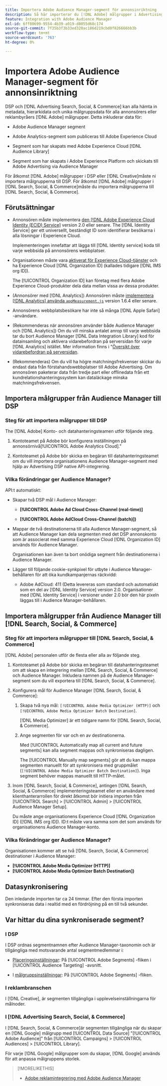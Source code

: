 ```yaml
---
title: Importera Adobe Audience Manager-segment för annonsinriktning
description: Så här importerar du [!DNL Adobe] målgrupper i Advertising DSP and Search med Adobe Audience Manager
feature: Integration with Adobe Audience Manager
exl-id: 6ff80699-9554-4b39-a019-d8055d68c174
source-git-commit: 7f35b3f3b33ed320ac186d219cbd0f826666bb3b
workflow-type: tm+mt
source-wordcount: '763'
ht-degree: 0%

---
```


# Importera Adobe Audience Manager-segment för annonsinriktning

DSP och [!DNL Advertising Search, Social, & Commerce] kan alla hämta in metadata, hierarkidata och unika målgruppsdata för alla annonsörers eller reklambyråers [!DNL Adobe] målgrupper<!-- segments or audiences? Standardize terms per AAM's docs -->. Detta inkluderar data för:

* Adobe Audience Manager segment

* Adobe Analytics-segment som publiceras till Adobe Experience Cloud

* Segment som har skapats med Adobe Experience Cloud [!DNL Audience Library]

* Segment som har skapats i Adobe Experience Platform och skickats till Adobe Advertising via Audience Manager

För åtkomst [!DNL Adobe] målgrupper i DSP eller [!DNL Creative]måste ni importera målgrupperna till DSP. För åtkomst [!DNL Adobe] målgrupper i [!DNL Search, Social, & Commerce]måste du importera målgrupperna till [!DNL Search, Social, & Commerce].

## Förutsättningar

* Annonsören måste implementera [den [!DNL Adobe Experience Cloud Identity (ECID) Service]](https://experienceleague.adobe.com/docs/id-service/using/intro/overview.html) version 2.0 eller senare. The [!DNL Identity Service] ger ett universellt, beständigt ID som identifierar besökarna i alla lösningar i Experience Cloud.

   Implementeringen innefattar att lägga till [!DNL Identity service] koda till varje webbsida på annonsörens webbplatser.

* Organisationen måste vara [aktiverat för Experience Cloud-tjänster](https://experienceleague.adobe.com/docs/core-services/interface/services/core-services.html) och ha Experience Cloud [!DNL Organization ID] (kallades tidigare [!DNL IMS org ID]).

   The [!UICONTROL Organization ID] kan företag med flera Adobe Experience Cloud-produkter dela data mellan vissa av dessa produkter.

* (Annonsörer med [!DNL Analytics]) Annonsören måste [implementera [!DNL Analytics] använda `appMeasurement.js`](https://experienceleague.adobe.com/docs/analytics/implementation/js/overview.html) version 1.6.4 eller senare.

* Annonsörens webbplatsbesökare har inte så många [!DNL Apple Safari] -användare.

* (Rekommenderas när annonsören använder både Audience Manager och [!DNL Analytics]) Om du vill minska antalet anrop till varje webbsida tar du bort Audience Manager [!DNL Data Integration Library] kod för datainsamling och aktivera vidarebefordran på serversidan för varje [!DNL Analytics] istället. Mer information finns i &quot;[Översikt över vidarebefordran på serversidan](https://experienceleague.adobe.com/docs/analytics/admin/admin-tools/server-side-forwarding/ssf.html).

* (Rekommenderas) Om du vill ha högre matchningsfrekvenser skickar du endast data från förstahandswebbplatser till Adobe Advertising. Om annonsören paketerar data från tredje part eller offlinedata från ett kundrelationshanteringssystem kan dataläckage minska matchningsfrekvensen.

## Importera målgrupper från Audience Manager till DSP

### Steg för att importera målgrupper till DSP

The [!DNL Adobe] Konto- och datahanteringsteamen utför följande steg.

1. Kontoteamet på Adobe bör konfigurera inställningen på annonsörnivå[!UICONTROL Adobe Analytics Cloud].&quot;

1. Kontoteamet på Adobe bör skicka en begäran<!-- Submit a request as a JIRA task? --> till datahanteringsteamet<!-- implementation team? --> om du vill importera organisationens Audience Manager-segment med hjälp av Advertising DSP native API-integrering.

### Vilka förändringar ger Audience Manager?

API:t automatiskt:

* Skapar två DSP mål i Audience Manager:

   * **[!UICONTROL Adobe Ad Cloud Cross-Channel (real-time)]**

   * **[!UICONTROL Adobe AdCloud Cross-Channel (batch)])**

* Mappar de två destinationerna till alla Audience Manager-segment, så att Audience Manager kan dela segmenten med det DSP annonskonto som är associerat med samma Experience Cloud [!DNL Organization ID] används för Audience Manager. <!-- Verify -->

   Organisationen kan även ta bort onödiga segment från destinationerna i Audience Manager.

* Lägger till följande cookie-synkpixel för utbyte i Audience Manager-behållaren för att öka kundkampanjernas räckvidd:

   * Adobe AdCloud: 411 (Detta levereras som standard och automatiskt som en del av [!DNL Identity Service] version 2.0. Organisationer med [!DNL Identity Service] i versioner under 2.0 bör den här pixeln läggas till i Audience Manager-behållaren.

## Importera målgrupper från Audience Manager till [!DNL Search, Social, & Commerce]

### Steg för att importera målgrupper till [!DNL Search, Social, & Commerce]

[!DNL Adobe] personalen utför de flesta eller alla av följande steg.

1. Kontoteamet på Adobe bör skicka en begäran till datahanteringsteamet om att skapa en integrering mellan [!DNL Search, Social, & Commerce] och Audience Manager. Inkludera namnen på de Audience Manager-segment som du vill exportera till [!DNL Search, Social, & Commerce].

1. Konfigurera mål för Audience Manager [!DNL Search, Social, & Commerce]:

   1. Skapa två nya mål: `[!UICONTROL Adobe Media Optimizer (HTTP)]` och `[!UICONTROL Adobe Media Optimizer Batch Destination]`.

      [!DNL Media Optimizer] är ett tidigare namn för [!DNL Search, Social, & Commerce].

   1. Ange segmenten för var och en av destinationerna.

      Med [!UICONTROL Automatically map all current and future segments] kan alla segment mappas och synkroniseras dagligen.

      The [!UICONTROL Manually map segments] gör att du kan mappa segmenten manuellt för att synkronisera med gruppmålet (`[!UICONTROL Adobe Media Optimizer Batch Destination]`). Inga segment behöver mappas manuellt till HTTP-målet.

1. Inom [!DNL Search, Social, & Commerce], antingen [!DNL Search, Social, & Commerce] implementeringsteamet eller en användare med klienthanterarrollen för direkt åtkomst bör initiera importen från [!UICONTROL Search] > [!UICONTROL Admin] > [!UICONTROL Audience Manager Setup].

   Du måste ange organisationens Experience Cloud [!DNL Organization ID] ([!DNL IMS org ID]). ID:t måste vara samma som det som används för organisationens Audience Manager-konto.

### Vilka förändringar ger Audience Manager?

Organisationen kommer att se två [!DNL Search, Social, & Commerce] destinationer i Audience Manager:

* **[!UICONTROL Adobe Media Optimizer (HTTP)]**
* **[!UICONTROL Adobe Media Optimizer Batch Destination])**

## Datasynkronisering

Den inledande importen tar ca 24 timmar. Efter den första importen synkroniseras data i realtid med en fördröjning på en till två sekunder.

<!--
### How DSP Syncs the Data

DSP syncs the data automatically using the [!DNL Adobe Experience Cloud Identity (ECID) Service]. During synchronization, the [!DNL ECID Service] calls Adobe Advertising at [!DNL cm.eversttech.net]. Because Adobe Advertising is a trusted domain, ID syncs take place from parent pages rather than within the destination publishing iframes, as they do with most third-party activation partners. Audience Manager identifies unique users by device IDs, using the [Audience Manager [!DNL Unique User ID (AAM UUID)]](https://experienceleague.adobe.com/docs/audience-manager/user-guide/reference/ids-in-aam.html#global-device-ids), also called the [!DNL Device ID].

![Synchronization of [!DNL Adobe] audiences in DSP](/help/integrations/assets/audience-manager-sync.png)

### How Search Syncs the Data
-->

<!-- 
Segment membership data is sent only after one of the following events occurs:

* (Advertisers with DSP):

  * The segment is targeted in an Adobe Advertising display ad.

  * The segment is added to the [!DNL Adobe AdCloud Cross-Channel] batch and real-time destinations within the Audience Manager user interface.

* (Advertisers with [!DNL Search, Social, & Commerce]):

  * The segment is targeted in an Adobe Advertising search ad.

  * The segment is added to the [!DNL Adobe Media Optimizer] batch and HTTP destinations within the Audience Manager user interface.
 -->
<!-- Is membership data/whatever available in Creative? If so, does it show the same as DSP? -->

## Var hittar du dina synkroniserade segment?

### I DSP

I DSP ordnas segmentnamnen efter Audience Manager-taxonomin och är tillgängliga med motsvarande antal segmentmedlemmar i:

* [Placeringsinställningar](/help/dsp/campaign-management/placements/placement-settings.md#audience-targeting): På [!UICONTROL Adobe Segments] -fliken i [!UICONTROL Audience Targeting] -avsnitt.

* I [målgruppsinställningar](/help/dsp/audiences/audience-settings.md): På [!UICONTROL Adobe Segments] -fliken.

### I reklambranschen

I [!DNL Creative], är segmenten tillgängliga i upplevelseinställningarna för målnoder.

### I [!DNL Advertising Search, Social, & Commerce]

I [!DNL Search, Social, & Commerce]är segmenten tillgängliga när du skapar en [!DNL Google] målgrupp med [!UICONTROL Data Source] &quot;[!UICONTROL Adobe Audience]&quot; från [!UICONTROL Campaigns] > [!UICONTROL Audiences] > [!UICONTROL Library].

För varje [!DNL Google] målgrupper som du skapar, [!DNL Google] används för att anpassa målgruppens storlek.

>[!MORELIKETHIS]
>
>* [Adobe reklamintegrering med Adobe Audience Manager](/help/integrations/audience-manager/overview.md)

